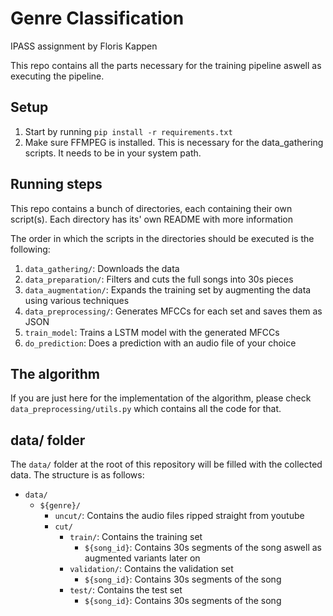 # Genre Classification
IPASS assignment by Floris Kappen

This repo contains all the parts necessary for the training pipeline aswell as executing the pipeline.


## Setup

1. Start by running `pip install -r requirements.txt`
2. Make sure FFMPEG is installed. This is necessary for the data_gathering scripts. It needs to be in your system path.


## Running steps
This repo contains a bunch of directories, each containing their own script(s). Each directory has its' own README with more information

The order in which the scripts in the directories should be executed is the following:
1. `data_gathering/`: Downloads the data
2. `data_preparation/`: Filters and cuts the full songs into 30s pieces
3. `data_augmentation/`: Expands the training set by augmenting the data using various techniques
4. `data_preprocessing/`: Generates MFCCs for each set and saves them as JSON
5. `train_model`: Trains a LSTM model with the generated MFCCs
6. `do_prediction`: Does a prediction with an audio file of your choice


## The algorithm
If you are just here for the implementation of the algorithm, please check `data_preprocessing/utils.py` which contains all the code for that.

## data/ folder
The `data/` folder at the root of this repository will be filled with the collected data. The structure is as follows:
- `data/`
    - `${genre}/`
        - `uncut/`: Contains the audio files ripped straight from youtube
        - `cut/`
            - `train/`: Contains the training set
                - `${song_id}`: Contains 30s segments of the song aswell as augmented variants later on
            - `validation/`: Contains the validation set
                - `${song_id}`: Contains 30s segments of the song
            - `test/`: Contains the test set
                - `${song_id}`: Contains 30s segments of the song
